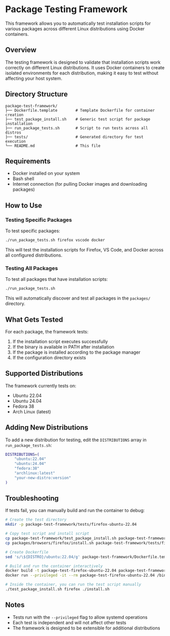 # Package Testing Framework

This framework allows you to automatically test installation scripts for various packages across different Linux distributions using Docker containers.

## Overview

The testing framework is designed to validate that installation scripts work correctly on different Linux distributions. It uses Docker containers to create isolated environments for each distribution, making it easy to test without affecting your host system.

## Directory Structure

```
package-test-framework/
├── Dockerfile.template        # Template Dockerfile for container creation
├── test_package_install.sh    # Generic test script for package installation
├── run_package_tests.sh       # Script to run tests across all distros
├── tests/                     # Generated directory for test execution
└── README.md                  # This file
```

## Requirements

- Docker installed on your system
- Bash shell
- Internet connection (for pulling Docker images and downloading packages)

## How to Use

### Testing Specific Packages

To test specific packages:

```bash
./run_package_tests.sh firefox vscode docker
```

This will test the installation scripts for Firefox, VS Code, and Docker across all configured distributions.

### Testing All Packages

To test all packages that have installation scripts:

```bash
./run_package_tests.sh
```

This will automatically discover and test all packages in the `packages/` directory.

## What Gets Tested

For each package, the framework tests:

1. If the installation script executes successfully
2. If the binary is available in PATH after installation
3. If the package is installed according to the package manager
4. If the configuration directory exists

## Supported Distributions

The framework currently tests on:

- Ubuntu 22.04
- Ubuntu 24.04
- Fedora 38
- Arch Linux (latest)

## Adding New Distributions

To add a new distribution for testing, edit the `DISTRIBUTIONS` array in `run_package_tests.sh`:

```bash
DISTRIBUTIONS=(
    "ubuntu:22.04"
    "ubuntu:24.04"
    "fedora:38"
    "archlinux:latest"
    "your-new-distro:version"
)
```

## Troubleshooting

If tests fail, you can manually build and run the container to debug:

```bash
# Create the test directory
mkdir -p package-test-framework/tests/firefox-ubuntu-22.04

# Copy test script and install script
cp package-test-framework/test_package_install.sh package-test-framework/tests/firefox-ubuntu-22.04/
cp packages/browsers/firefox/install.sh package-test-framework/tests/firefox-ubuntu-22.04/

# Create Dockerfile
sed 's/\${DISTRO}/ubuntu:22.04/g' package-test-framework/Dockerfile.template > package-test-framework/tests/firefox-ubuntu-22.04/Dockerfile

# Build and run the container interactively
docker build -t package-test-firefox-ubuntu-22.04 package-test-framework/tests/firefox-ubuntu-22.04
docker run --privileged -it --rm package-test-firefox-ubuntu-22.04 /bin/bash

# Inside the container, you can run the test script manually
./test_package_install.sh firefox ./install.sh
```

## Notes

- Tests run with the `--privileged` flag to allow systemd operations
- Each test is independent and will not affect other tests
- The framework is designed to be extensible for additional distributions 